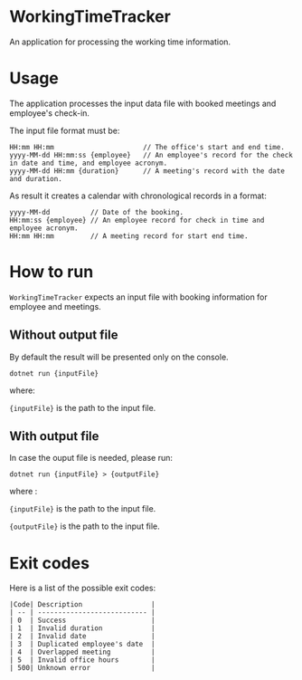 # WorkingTimeTracker
An application for processing the working time information.

# Usage
The application processes the input data file with booked meetings and employee's check-in.

Тhe input file format must be:
```
HH:mm HH:mm                      // The office's start and end time.
yyyy-MM-dd HH:mm:ss {employee}   // An employee's record for the check in date and time, and employee acronym.
yyyy-MM-dd HH:mm {duration}      // A meeting's record with the date and duration.

```

As result it creates a calendar with chronological records in a format:
```
yyyy-MM-dd          // Date of the booking.
HH:mm:ss {employee} // An employee record for check in time and employee acronym.
HH:mm HH:mm         // A meeting record for start end time.

```

# How to run
`WorkingTimeTracker` expects an input file with booking information for employee and meetings.

## Without output file
By default the result will be presented only on the console.

```
dotnet run {inputFile}

```
where:

 `{inputFile}` is the path to the input file.

## With output file
In case the ouput file is needed, please run:
```
dotnet run {inputFile} > {outputFile}

```
where :

`{inputFile}` is the path to the input file.

`{outputFile}` is the path to the input file.

# Exit codes
Here is a list of the possible exit codes:
```
|Code| Description                 |
| -- | --------------------------- |
| 0  | Success                     |
| 1  | Invalid duration            |
| 2  | Invalid date                |
| 3  | Duplicated employee's date  |
| 4  | Overlapped meeting          |
| 5  | Invalid office hours        |
| 500| Unknown error               |
```
